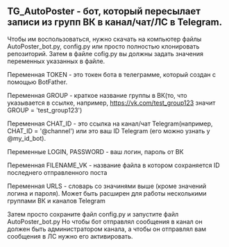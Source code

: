 ## **TG_AutoPoster - бот, который пересылает записи из групп ВК в канал/чат/ЛС в Telegram.** 

Чтобы им воспользоваться, нужно скачать на компьютер файлы AutoPoster_bot.py, config.py или просто полностью клонировать репозиторий.
Затем в файле cofig.py вы должны задать значения переменных указанных в файле.

Переменная TOKEN - это токен бота в телеграмме, который создан с помощью BotFather. 

Переменная GROUP - краткое название группы в ВК(то, что указывается в ссылке, например, https://vk.com/test_group123 значит GROUP = 'test_group123')

Переменная CHAT_ID - это ссылка на канал/чат Telegram(например, CHAT_ID = '@channel') или это ваш ID Telegram (его можно узнать у @my_id_bot). 

Переменные LOGIN, PASSWORD - ваш логин, пароль от ВК

Переменная FILENAME_VK - название файла в котором сохраняется ID последнего отправленного поста

Переменная URLS - словарь со значинями выше (кроме значений логина и пароля). Может быть расширен для работы несколькими группами ВК и каналов Telegram

Затем просто сохраните файл config.py и запустите файл AutoPoster_bot.py Но чтобы бот отправлял сообщения в канал он должен быть администратором канала, а чтобы он отправлял вам сообщения в ЛС нужно его активировать.